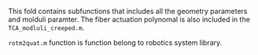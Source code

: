 This fold contains subfunctions that includes all the geometry parameters and molduli paramter.
The fiber actuation polynomal is also included in the `TCA_modluli_creeped.m`. 

`rotm2quat.m` function is function belong to robotics system library.  